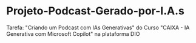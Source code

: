# Projeto-Podcast-Gerado-por-I.A.s
Tarefa: "Criando um Podcast com IAs Generativas" do Curso "CAIXA - IA Generativa com Microsoft Copilot" na plataforma DIO
